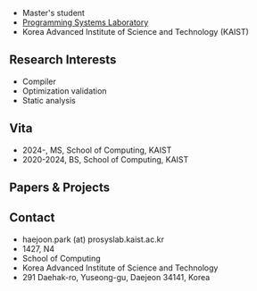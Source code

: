 - Master's student
- [Programming Systems Laboratory](https://prosys.kaist.ac.kr/)
- Korea Advanced Institute of Science and Technology (KAIST)

## Research Interests
- Compiler
- Optimization validation
- Static analysis

## Vita
- 2024-, MS, School of Computing, KAIST
- 2020-2024, BS, School of Computing, KAIST

## Papers & Projects

## Contact
- haejoon.park (at) prosyslab.kaist.ac.kr
- 1427, N4
- School of Computing
- Korea Advanced Institute of Science and Technology
- 291 Daehak-ro, Yuseong-gu, Daejeon 34141, Korea
